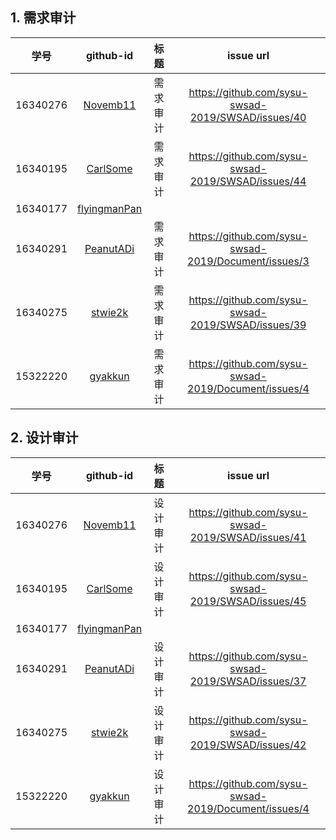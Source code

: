 ## 1. 需求审计

| 学号 | github-id | 标题 | issue url |
|:--:|:--:|:--:|:--:|
|16340276|[Novemb11](https://github.com/Novemb11)|需求审计|https://github.com/sysu-swsad-2019/SWSAD/issues/40|
|16340195|[CarlSome](https://github.com/CarlSome)|需求审计|https://github.com/sysu-swsad-2019/SWSAD/issues/44|
|16340177|[flyingmanPan](https://github.com/flyingmanPan)|||
|16340291|[PeanutADi](https://github.com/PeanutADi)|需求审计|https://github.com/sysu-swsad-2019/Document/issues/3|
|16340275|[stwie2k](https://github.com/stwie2k)|需求审计|https://github.com/sysu-swsad-2019/SWSAD/issues/39|
|15322220|[gyakkun](https://github.com/gyakkun)|需求审计|https://github.com/sysu-swsad-2019/Document/issues/4|

## 2. 设计审计

| 学号 | github-id | 标题 | issue url |
|:--:|:--:|:--:|:--:|
|16340276|[Novemb11](https://github.com/Novemb11)|设计审计|https://github.com/sysu-swsad-2019/SWSAD/issues/41|
|16340195|[CarlSome](https://github.com/CarlSome)|设计审计|https://github.com/sysu-swsad-2019/SWSAD/issues/45|
|16340177|[flyingmanPan](https://github.com/flyingmanPan)|||
|16340291|[PeanutADi](https://github.com/PeanutADi)|设计审计|https://github.com/sysu-swsad-2019/SWSAD/issues/37|
|16340275|[stwie2k](https://github.com/stwie2k)|设计审计|https://github.com/sysu-swsad-2019/SWSAD/issues/42|
|15322220|[gyakkun](https://github.com/gyakkun)|设计审计|https://github.com/sysu-swsad-2019/Document/issues/4|
